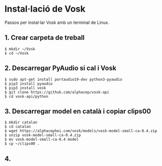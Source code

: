 # Instal·lació de Vosk
Passos per instal·lar Vosk amb un terminal de Linux.

## 1. Crear carpeta de treball
```
$ mkdir ~/Vosk
$ cd ~/Vosk
```

## 2. Descarregar PyAudio si cal i Vosk
```
$ sudo apt-get install portaudio19-dev python3-pyaudio
$ pip3 install pyaudio
$ pip3 install vosk
$ git clone https://github.com/alphacep/vosk-api
$ cd vosk-api/python
```

## 3. Descarregar model en català i copiar clips00
```
$ mkdir catalan
$ cd catalan
$ wget https://alphacephei.com/vosk/models/vosk-model-small-ca-0.4.zip
$ unzip vosk-model-small-ca-0.4.zip
$ mv vosk-model-small-ca-0.4 model
$ cp ~/clips00 .
```

## 4. 